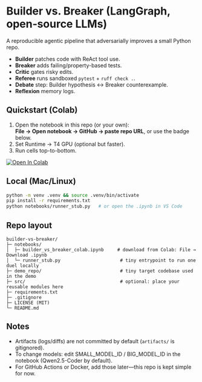 # Builder vs. Breaker (LangGraph, open‑source LLMs)

A reproducible agentic pipeline that adversarially improves a small Python repo.
- **Builder** patches code with ReAct tool use.
- **Breaker** adds failing/property-based tests.
- **Critic** gates risky edits.
- **Referee** runs sandboxed `pytest` + `ruff check .`.
- **Debate** step: Builder hypothesis ↔ Breaker counterexample.
- **Reflexion** memory logs.

## Quickstart (Colab)
1. Open the notebook in this repo (or your own):  
   **File → Open notebook → GitHub → paste repo URL**, or use the badge below.
2. Set Runtime → T4 GPU (optional but faster).
3. Run cells top-to-bottom.

[![Open In Colab](https://colab.research.google.com/assets/colab-badge.svg)](https://colab.research.google.com/github/USER/REPO/blob/main/notebooks/builder_vs_breaker_colab.ipynb)

## Local (Mac/Linux)
```bash
python -m venv .venv && source .venv/bin/activate
pip install -r requirements.txt
python notebooks/runner_stub.py   # or open the .ipynb in VS Code
```

## Repo layout
```
builder-vs-breaker/
├─ notebooks/
│  ├─ builder_vs_breaker_colab.ipynb     # download from Colab: File → Download .ipynb
│  └─ runner_stub.py                      # tiny entrypoint to run one duel locally
├─ demo_repo/                             # tiny target codebase used in the demo
├─ src/                                   # optional: place your reusable modules here
├─ requirements.txt
├─ .gitignore
├─ LICENSE (MIT)
└─ README.md
```

## Notes
- Artifacts (logs/diffs) are not committed by default (`artifacts/` is gitignored).
- To change models: edit SMALL_MODEL_ID / BIG_MODEL_ID in the notebook (Qwen2.5-Coder by default).
- For GitHub Actions or Docker, add those later—this repo is kept simple for now.
